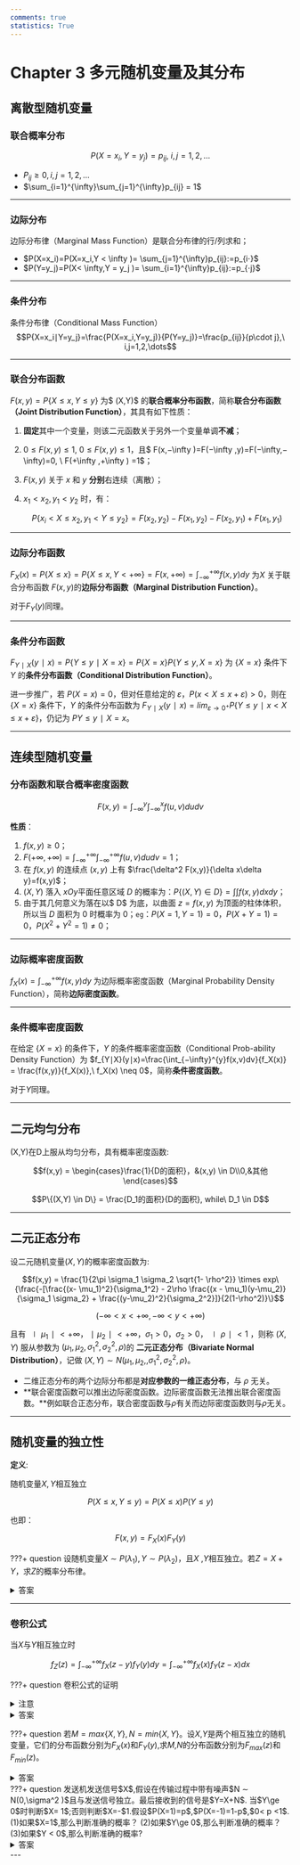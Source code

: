 ```yaml
---
comments: true
statistics: True
---
```


# Chapter 3 多元随机变量及其分布

## 离散型随机变量

### 联合概率分布

$$P(X = x_i,Y = y_j) = p_{ij},\ i,j = 1,2,\dots$$

- $P_{ij} \ge 0, i,j=1,2,\dots$
- $\sum_{i=1}^{\infty}\sum_{j=1}^{\infty}p_{ij} = 1$

---

### 边际分布

边际分布律（Marginal Mass Function）是联合分布律的行/列求和；

- $P(X=x_i)=P(X=x_i,Y < \infty )= \sum_{j=1}^{\infty}p_{ij}:=p_{i⋅}$
- $P(Y=y_j)=P(X< \infty,Y = y_j )= \sum_{i=1}^{\infty}p_{ij}:=p_{⋅j}$

---

### 条件分布

条件分布律（Conditional Mass Function）
$$P{X=x_i∣Y=y_j}=\frac{P(X=x_i,Y=y_j)}{P(Y=y_j)}=\frac{p_{ij}}{p\cdot j},\ i,j=1,2,\dots$$

---

### 联合分布函数

$F(x,y)=P\{X \le x,Y \le y\}$ 为$ (X,Y)$ 的**联合概率分布函数**，简称**联合分布函数（Joint Distribution Function）**，其具有如下性质：

1. **固定**其中一个变量，则该二元函数关于另外一个变量单调**不减**；

2. $0 \le F(x,y) \le1 ,\ 0\le F(x,y) \le1$，且$ F(x,−\infty )=F(−\infty ,y)=F(−\infty,−\infty)=0, \ F(+\infty ,+\infty ) =1$；

3. $F(x,y)$ 关于 $x$ 和 $y$ **分别**右连续（离散）；

4. $x_1 < x_2,y_1<y_2$ 时，有：

   $$P\{x_i < X \le x_2,y_1 < Y \le y_2\} = F(x_2,y_2) - F(x_1,y_2) -F(x_2,y_1) + F(x_1,y_1)$$

---

### 边际分布函数

$F_X(x)=P\{X\le x\}=P\{X\le x,Y<+\infty \}=F(x,+\infty )=\int_{−\infty}^{+\infty}f(x,y)dy$ 为$X$ 关于联合分布函数 $F(x,y)$的**边际分布函数（Marginal Distribution Function）**。

对于$F_Y(y)$同理。

---

### 条件分布函数

$F_{Y∣X}(y∣x)=P\{ Y\le y∣X=x\}=P\{X=x\}P\{Y\le y,X =x\}$ 为 $\{X=x\}$ 条件下 $Y$ 的**条件分布函数（Conditional Distribution Function）**。

进一步推广，若 $P(X=x)=0$，但对任意给定的 $\varepsilon$，$P(x<X\le x+ \varepsilon ) >0$，则在 $\{X=x\}$ 条件下，$Y$ 的条件分布函数为 $F_{Y∣X}(y∣x) = lim_{\varepsilon \rightarrow 0^+}P\{Y \le y∣x<X\le x+ \varepsilon \}$，仍记为 $P{Y\le y∣X=x}$。

---

## 连续型随机变量

### 分布函数和联合概率密度函数

$$F(x,y) = \int_{-\infty}^{y} \int_{-\infty}^{x}f(u,v)dudv$$

**性质**：

1. $f(x,y) \ge 0$；
2. $F(+\infty ,+\infty ) = \int_{−\infty}^{+\infty} \int_{−\infty}^{+\infty}f(u,v)dudv=1$；
3. 在 $f(x,y)$ 的连续点 $(x,y)$ 上有 $\frac{\delta^2 F(x,y)}{\delta x\delta y}=f(x,y)$；
4. $(X,Y)$ 落入 $xOy$平面任意区域 $D$ 的概率为：$P\{(X,Y)\in D\}=\int \int f(x,y)dxdy$；
5. 由于其几何意义为落在以$ D$ 为底，以曲面 $z=f(x,y)$ 为顶面的柱体体积，所以当 $D$ 面积为 0 时概率为 0；`eg`：$P(X=1,Y=1)=0$，$P(X+Y=1)=0$，$P(X^2+Y^2=1) \neq 0$；

---

### 边际概率密度函数

$f_X(x)=\int_{−\infty}^{+\infty}f(x,y)dy$ 为边际概率密度函数（Marginal Probability Density Function），简称**边际密度函数**。

---

### 条件概率密度函数

在给定 $\{X=x\}$ 的条件下，$Y$ 的条件概率密度函数（Conditional Prob-ability Density Function）为 $f_{Y∣X}(y∣x)=\frac{\int_{−\infty}^{y}f(x,v)dv}{f_X(x)} = \frac{f(x,y)}{f_X(x)},\ f_X(x) \neq 0$，简称**条件密度函数**。

对于$Y$同理。

---

## 二元均匀分布

(X,Y)在D上服从均匀分布，具有概率密度函数:

$$f(x,y) = \begin{cases}\frac{1}{D的面积}，&(x,y) \in D\\0,&其他\end{cases}$$

$$P\{(X,Y) \in D\} = \frac{D_1的面积}{D的面积}, while\ D_1 \in D$$

---

## 二元正态分布

设二元随机变量$(X,Y)$的概率密度函数为:

$$f(x,y) = \frac{1}{2\pi \sigma_1 \sigma_2 \sqrt{1- \rho^2}} \times exp\{\frac{-[\frac{(x- \mu_1)^2}{\sigma_1^2} - 2\rho \frac{(x - \mu_1)(y-\mu_2)}{\sigma_1 \sigma_2} + \frac{(y-\mu_2)^2}{\sigma_2^2}]}{2(1-\rho^2)}\}$$

$$(-\infty < x < +\infty,-\infty < y < +\infty)$$

且有 $∣\mu_1∣<+\infty$，$∣\mu_2∣<+\infty$，$\sigma_1>0$，$\sigma_2>0$，$∣ρ∣<1$ ，则称 $(X,Y)$ 服从参数为 $(\mu_1,\mu_2,\sigma_1^2,\sigma_2^2,\rho)$的 **二元正态分布（Bivariate Normal Distribution）**，记做 $(X,Y)∼N(\mu_1,\mu_2,,\sigma_1^2,\sigma_2^2,\rho)$。

- 二维正态分布的两个边际分布都是**对应参数的一维正态分布**，与 $\rho$ 无关。
- **联合密度函数可以推出边际密度函数。边际密度函数无法推出联合密度函数。**例如联合正态分布，联合密度函数与$\rho$有关而边际密度函数则与$\rho$无关。

---

## 随机变量的独立性

**定义**:

随机变量$X,Y$相互独立

$$P(X \le x,Y \le y) = P(X \le x)P(Y \le y)$$

也即：

$$F(x,y) = F_X(x)F_Y(y)$$

???+ question 
	设随机变量$X ∼ P(\lambda_1),Y ∼ P(\lambda_2 )$，且$X$ ,$Y$相互独立。若$Z =X+Y$，求$Z$的概率分布律。

<details>
	<summary>答案</summary> 
<img src = "/概率论与数理统计.assets/image-20241031104230138.png">
</details>

---

### 卷积公式

当$X$与$Y$相互独立时

$$f_Z(z) = \int_{-\infty}^{+\infty}f_X(z-y)f_Y(y)dy = \int_{-\infty}^{+\infty}f_X(x)f_Y(z-x)dx$$

???+ question 
	卷积公式的证明

<details>
<summary>注意</summary>
应该体现出z，或者说，体现出z = x + y的性质
</details>
<details>
<summary>答案</summary>
<img src = "/概率论与数理统计.assets/image-20241031105342047.png">
</details>

???+ question 
	若$M=max\{X,Y\},N=min\{X,Y\}$。设$X$,$Y$是两个相互独立的随机变量，它们的分布函数分别为$F_X(x)$和$F_Y(y)$,求$M$,$N$的分布函数分别为$F_{max}(z)$和$F_{min}(z)$。

<details>
    <summary>答案</summary>
<img src = "/概率论与数理统计.assets/image-20241121162443008.png">
<img src = "/概率论与数理统计.assets/image-20241121162454285.png">
</details>
???+ question 
	发送机发送信号$X$,假设在传输过程中带有噪声$N ∼ N(0,\sigma^2 )$且与发送信号独立。最后接收到的信号是$Y=X+N$. 当$Y\ge 0$时判断$X= 1$;否则判断$X=-$1.假设$P(X=1)=p$,$P(X=-1)=1-p$,$0< p <1$. 
	(1)如果$X=1$,那么判断准确的概率？
	(2)如果$Y\ge 0$,那么判断准确的概率？
	(3)如果$Y < 0$,那么判断准确的概率?

<details>
    <summary>答案</summary>
<img src = "/概率论与数理统计.assets/image-20241107105900418.png">
<img src = "/概率论与数理统计.assets/image-20241107105912515.png">
</details>
---